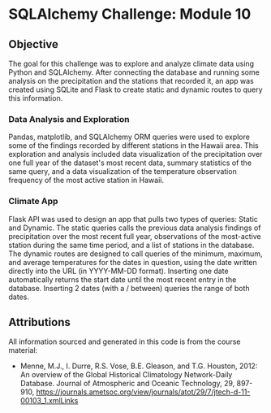 # SQLAlchemy Challenge: Module 10

## Objective

The goal for this challenge was to explore and analyze climate data using Python and SQLAlchemy. After connecting the database and running some analysis on the precipitation and the stations that recorded it, an app was created using SQLite and Flask to create static and dynamic routes to query this information. 

### Data Analysis and Exploration
Pandas, matplotlib, and SQLAlchemy ORM queries were used to explore some of the findings recorded by different stations in the Hawaii area. This exploration and analysis included data visualization of the precipitation over one full year of the dataset's most recent data, summary statistics of the same query, and a data visualization of the temperature observation frequency of the most active station in Hawaii.

### Climate App

Flask API was used to design an app that pulls two types of queries: Static and Dynamic. The static queries calls the previous data analysis findings of precipitation over the most recent full year, observations of the most-active station during the same time period, and a list of stations in the database. The dynamic routes are designed to call queries of the minimum, maximum, and average temperatures for the dates in question, using the date written directly into the URL (in YYYY-MM-DD format). Inserting one date automatically returns the start date until the most recent entry in the database. Inserting 2 dates (with a / between) queries the range of both dates.

## Attributions

All information sourced and generated in this code is from the course material:<br/>
- Menne, M.J., I. Durre, R.S. Vose, B.E. Gleason, and T.G. Houston, 2012: An overview of the Global Historical Climatology Network-Daily Database. Journal of Atmospheric and Oceanic Technology, 29, 897-910, https://journals.ametsoc.org/view/journals/atot/29/7/jtech-d-11-00103_1.xmlLinks
